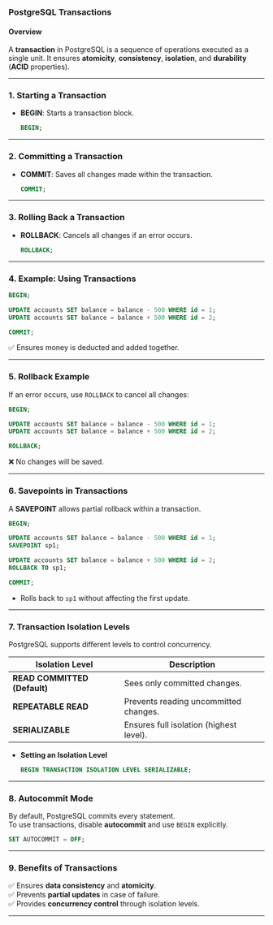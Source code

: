 ### **PostgreSQL Transactions**  

#### **Overview**  
A **transaction** in PostgreSQL is a sequence of operations executed as a single unit. It ensures **atomicity**, **consistency**, **isolation**, and **durability** (**ACID** properties).  

---

### **1. Starting a Transaction**  

- **BEGIN**: Starts a transaction block.  
  ```sql
  BEGIN;
  ```
  
---

### **2. Committing a Transaction**  
- **COMMIT**: Saves all changes made within the transaction.  
  ```sql
  COMMIT;
  ```

---

### **3. Rolling Back a Transaction**  
- **ROLLBACK**: Cancels all changes if an error occurs.  
  ```sql
  ROLLBACK;
  ```

---

### **4. Example: Using Transactions**  

```sql
BEGIN;

UPDATE accounts SET balance = balance - 500 WHERE id = 1;
UPDATE accounts SET balance = balance + 500 WHERE id = 2;

COMMIT;
```
✅ Ensures money is deducted and added together.

---

### **5. Rollback Example**  
If an error occurs, use `ROLLBACK` to cancel all changes:  

```sql
BEGIN;

UPDATE accounts SET balance = balance - 500 WHERE id = 1;
UPDATE accounts SET balance = balance + 500 WHERE id = 2;

ROLLBACK;
```
❌ No changes will be saved.

---

### **6. Savepoints in Transactions**  
A **SAVEPOINT** allows partial rollback within a transaction.  

```sql
BEGIN;

UPDATE accounts SET balance = balance - 500 WHERE id = 1;
SAVEPOINT sp1;

UPDATE accounts SET balance = balance + 500 WHERE id = 2;
ROLLBACK TO sp1;

COMMIT;
```
- Rolls back to `sp1` without affecting the first update.

---

### **7. Transaction Isolation Levels**  
PostgreSQL supports different levels to control concurrency.  

| Isolation Level | Description |
|----------------|-------------|
| **READ COMMITTED (Default)** | Sees only committed changes. |
| **REPEATABLE READ** | Prevents reading uncommitted changes. |
| **SERIALIZABLE** | Ensures full isolation (highest level). |

- **Setting an Isolation Level**  
  ```sql
  BEGIN TRANSACTION ISOLATION LEVEL SERIALIZABLE;
  ```

---

### **8. Autocommit Mode**  
By default, PostgreSQL commits every statement.  
To use transactions, disable **autocommit** and use `BEGIN` explicitly.

```sql
SET AUTOCOMMIT = OFF;
```

---

### **9. Benefits of Transactions**  

✅ Ensures **data consistency** and **atomicity**.  
✅ Prevents **partial updates** in case of failure.  
✅ Provides **concurrency control** through isolation levels.  

---
